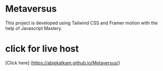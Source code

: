 # Metaversus
This project is developed using Tailwind CSS and Framer motion with the help of Javascript Mastery. 
# click for live host
[Click here] (https://abiekatkam.github.io/Metaversus/) 
